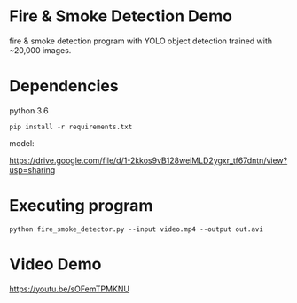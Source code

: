 
Fire & Smoke Detection Demo
========================
fire & smoke detection program with YOLO object detection trained with ~20,000 images.


Dependencies
========================
python 3.6

```
pip install -r requirements.txt
```

model:

https://drive.google.com/file/d/1-2kkos9vB128weiMLD2ygxr_tf67dntn/view?usp=sharing

Executing program
========================
```
python fire_smoke_detector.py --input video.mp4 --output out.avi
```

Video Demo
========================
https://youtu.be/sOFemTPMKNU
